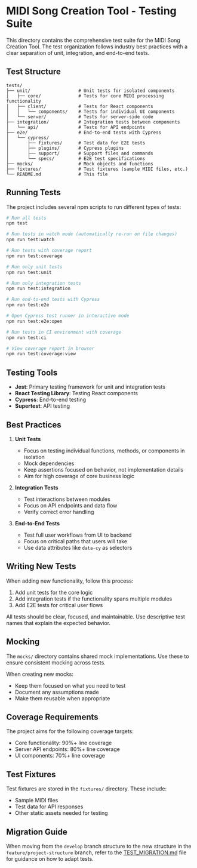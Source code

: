 # MIDI Song Creation Tool - Testing Suite

This directory contains the comprehensive test suite for the MIDI Song Creation Tool. The test organization follows industry best practices with a clear separation of unit, integration, and end-to-end tests.

## Test Structure

```
tests/
├── unit/                  # Unit tests for isolated components
│   ├── core/              # Tests for core MIDI processing functionality
│   ├── client/            # Tests for React components
│   │   └── components/    # Tests for individual UI components
│   └── server/            # Tests for server-side code
├── integration/           # Integration tests between components
│   └── api/               # Tests for API endpoints
├── e2e/                   # End-to-end tests with Cypress
│   └── cypress/
│       ├── fixtures/      # Test data for E2E tests
│       ├── plugins/       # Cypress plugins
│       ├── support/       # Support files and commands
│       └── specs/         # E2E test specifications
├── mocks/                 # Mock objects and functions
├── fixtures/              # Test fixtures (sample MIDI files, etc.)
└── README.md              # This file
```

## Running Tests

The project includes several npm scripts to run different types of tests:

```bash
# Run all tests
npm test

# Run tests in watch mode (automatically re-run on file changes)
npm run test:watch

# Run tests with coverage report
npm run test:coverage

# Run only unit tests
npm run test:unit

# Run only integration tests
npm run test:integration

# Run end-to-end tests with Cypress
npm run test:e2e

# Open Cypress test runner in interactive mode
npm run test:e2e:open

# Run tests in CI environment with coverage
npm run test:ci

# View coverage report in browser
npm run test:coverage:view
```

## Testing Tools

- **Jest**: Primary testing framework for unit and integration tests
- **React Testing Library**: Testing React components
- **Cypress**: End-to-end testing
- **Supertest**: API testing

## Best Practices

1. **Unit Tests**
   - Focus on testing individual functions, methods, or components in isolation
   - Mock dependencies
   - Keep assertions focused on behavior, not implementation details
   - Aim for high coverage of core business logic

2. **Integration Tests**
   - Test interactions between modules
   - Focus on API endpoints and data flow
   - Verify correct error handling

3. **End-to-End Tests**
   - Test full user workflows from UI to backend
   - Focus on critical paths that users will take
   - Use data attributes like `data-cy` as selectors

## Writing New Tests

When adding new functionality, follow this process:

1. Add unit tests for the core logic
2. Add integration tests if the functionality spans multiple modules
3. Add E2E tests for critical user flows

All tests should be clear, focused, and maintainable. Use descriptive test names that explain the expected behavior.

## Mocking

The `mocks/` directory contains shared mock implementations. Use these to ensure consistent mocking across tests.

When creating new mocks:
- Keep them focused on what you need to test
- Document any assumptions made
- Make them reusable when appropriate

## Coverage Requirements

The project aims for the following coverage targets:
- Core functionality: 90%+ line coverage
- Server API endpoints: 80%+ line coverage
- UI components: 70%+ line coverage

## Test Fixtures

Test fixtures are stored in the `fixtures/` directory. These include:
- Sample MIDI files
- Test data for API responses
- Other static assets needed for testing

## Migration Guide

When moving from the `develop` branch structure to the new structure in the `feature/project-structure` branch, refer to the [TEST_MIGRATION.md](../TEST_MIGRATION.md) file for guidance on how to adapt tests.
